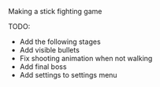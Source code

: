 Making a stick fighting game

TODO:
- Add the following stages
- Add visible bullets
- Fix shooting animation when not walking
- Add final boss
- Add settings to settings menu

